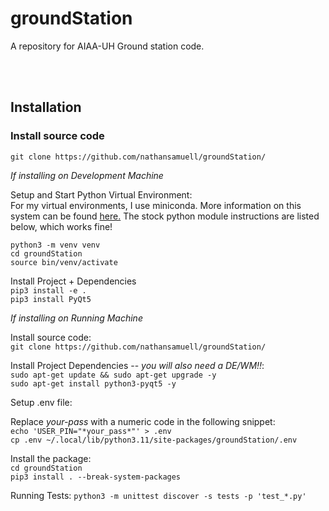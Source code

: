 # groundStation

A repository for AIAA-UH Ground station code.

<br><br>

## Installation

### Install source code
  
`git clone https://github.com/nathansamuell/groundStation/`  
  
_If installing on Development Machine_  
  
Setup and Start Python Virtual Environment:  
For my virtual environments, I use miniconda. More information on this system can be found [here.](https://docs.anaconda.com/free/miniconda/index.html) The stock python module instructions are listed below, which works fine!
  
`python3 -m venv venv`  
`cd groundStation`  
`source bin/venv/activate`  
  
Install Project + Dependencies  
`pip3 install -e .`  
`pip3 install PyQt5`  
  
_If installing on Running Machine_  
  
Install source code:  
`git clone https://github.com/nathansamuell/groundStation/`  
  
Install Project Dependencies -- _you will also need a DE/WM!!_:  
`sudo apt-get update && sudo apt-get upgrade -y`  
`sudo apt-get install python3-pyqt5 -y`  
  
Setup .env file:  
  
Replace _your-pass_ with a numeric code in the following snippet:  
`echo 'USER_PIN="*your_pass*"' > .env`  
`cp .env ~/.local/lib/python3.11/site-packages/groundStation/.env`  
  
Install the package:  
`cd groundStation`  
`pip3 install . --break-system-packages`  
  
  
Running Tests:
`python3 -m unittest discover -s tests -p 'test_*.py'`
